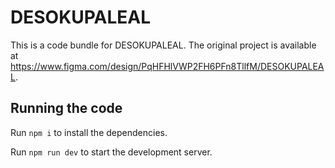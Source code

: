 
  # DESOKUPALEAL

  This is a code bundle for DESOKUPALEAL. The original project is available at https://www.figma.com/design/PqHFHlVWP2FH6PFn8TllfM/DESOKUPALEAL.

  ## Running the code

  Run `npm i` to install the dependencies.

  Run `npm run dev` to start the development server.
  